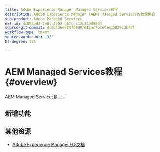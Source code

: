 ```yaml
---
title: Adobe Experience Manager Managed Services教程
description: Adobe Experience Manager (AEM) Managed Services的教程集合
sub-product: Adobe Managed Services
exl-id: 4c893ed2-fe0c-4f92-b5fc-c1dc38dd95d4
source-git-commit: da0b536e824f68d97618ac7bce9aec5829c3b48f
workflow-type: tm+mt
source-wordcount: '38'
ht-degree: 13%

---
```


# AEM Managed Services教程 {#overview}

AEM Managed Services是……

<div id="whats-new-section">

## 新增功能

</div>

<div id="recs-overview-body-1"></div>
<div id="recs-overview-body-2"></div>
<div id="recs-overview-body-3"></div>
<div id="recs-overview-body-4"></div>
<div id="recs-overview-body-5"></div>
<div id="recs-overview-body-6"></div>

<div id="staff-picks-section">


## 其他资源

* [Adobe Experience Manager 6.5文档](https://experienceleague.adobe.com/docs/experience-manager-65.html?lang=zh-Hans)
